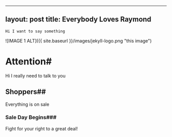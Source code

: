  ---
layout: post
title: Everybody Loves Raymond
---

    Hi I want to say something  

![IMAGE 1 ALT]({{ site.baseurl }}/images/jekyll-logo.png "this image")


# Attention#

Hi I really need to talk to you

## Shoppers##

Everything is on sale

### Sale Day Begins###

Fight for your right to a great deal!


